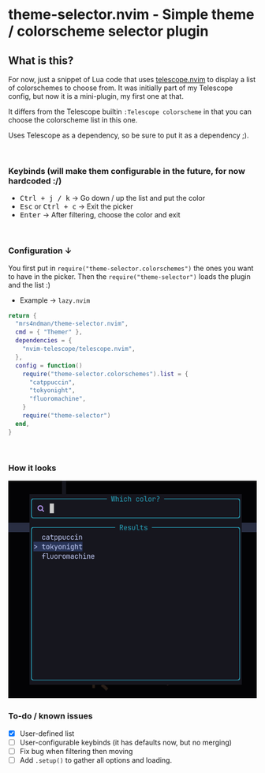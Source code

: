 # theme-selector.nvim - Simple theme / colorscheme selector plugin

## What is this?
For now, just a snippet of Lua code that uses [telescope.nvim](https://github.com/nvim-telescope/telescope.nvim) to display a list of colorschemes to choose from.
It was initially part of my Telescope config, but now it is a mini-plugin, my first one at that.

It differs from the Telescope builtin `:Telescope colorscheme` in that you can choose the colorscheme list in this one.

Uses Telescope as a dependency, so be sure to put it as a dependency ;).

<br>

### Keybinds (will make them configurable in the future, for now hardcoded :/)
- <kbd>Ctrl + j / k</kbd> → Go down / up the list and put the color
- <kbd>Esc</kbd> or <kbd>Ctrl + c</kbd> → Exit the picker
- <kbd>Enter</kbd> → After filtering, choose the color and exit

<br>

### Configuration ↓

You first put in `require("theme-selector.colorschemes")` the ones you want to have in the picker.
Then the `require("theme-selector")` loads the plugin and the list :)

- Example → `lazy.nvim`
```lua
return {
  "mrs4ndman/theme-selector.nvim",
  cmd = { "Themer" },
  dependencies = {
    "nvim-telescope/telescope.nvim",
  },
  config = function()
    require("theme-selector.colorschemes").list = {
      "catppuccin",
      "tokyonight",
      "fluoromachine",
    }
    require("theme-selector")
  end,
}
```
<br>

### How it looks

![Example image](assets/example.png)

### To-do / known issues
- [x] User-defined list
- [ ] User-configurable keybinds (it has defaults now, but no merging)
- [ ] Fix bug when filtering then moving
- [ ] Add `.setup()` to gather all options and loading.
